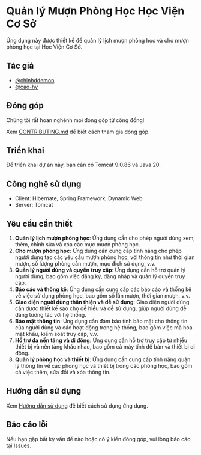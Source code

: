 # Quản lý Mượn Phòng Học Học Viện Cơ Sở

Ứng dụng này được thiết kế để quản lý lịch mượn phòng học và cho mượn phòng học tại Học Viện Cơ Sở.

## Tác giả
- [@chinhddemon](https://github.com/Chinhddemon)
- [@cao-hy](link_to_github_profile)

## Đóng góp
Chúng tôi rất hoan nghênh mọi đóng góp từ cộng đồng!

Xem [CONTRIBUTING.md](link_to_contributing_file) để biết cách tham gia đóng góp.

## Triển khai
Để triển khai dự án này, bạn cần có Tomcat 9.0.86 và Java 20.

## Công nghệ sử dụng
- Client: Hibernate, Spring Framework, Dynamic Web
- Server: Tomcat

## Yêu cầu cần thiết
1. **Quản lý lịch mượn phòng học**: Ứng dụng cần cho phép người dùng xem, thêm, chỉnh sửa và xóa các mục mượn phòng học.
2. **Cho mượn phòng học**: Ứng dụng cần cung cấp tính năng cho phép người dùng tạo các yêu cầu mượn phòng học, với thông tin như thời gian mượn, số lượng phòng cần mượn, mục đích sử dụng, v.v.
3. **Quản lý người dùng và quyền truy cập**: Ứng dụng cần hỗ trợ quản lý người dùng, bao gồm việc đăng ký, đăng nhập và quản lý quyền truy cập.
4. **Báo cáo và thống kê**: Ứng dụng cần cung cấp các báo cáo và thống kê về việc sử dụng phòng học, bao gồm số lần mượn, thời gian mượn, v.v.
5. **Giao diện người dùng thân thiện và dễ sử dụng**: Giao diện người dùng cần được thiết kế sao cho dễ hiểu và dễ sử dụng, giúp người dùng dễ dàng tương tác với hệ thống.
6. **Bảo mật thông tin**: Ứng dụng cần đảm bảo tính bảo mật cho thông tin của người dùng và các hoạt động trong hệ thống, bao gồm việc mã hóa mật khẩu, kiểm soát truy cập, v.v.
7. **Hỗ trợ đa nền tảng và di động**: Ứng dụng cần hỗ trợ truy cập từ nhiều thiết bị và nền tảng khác nhau, bao gồm cả máy tính để bàn và thiết bị di động.
8. **Quản lý phòng học và thiết bị**: Ứng dụng cần cung cấp tính năng quản lý thông tin về các phòng học và thiết bị trong các phòng học, bao gồm cả việc thêm, sửa đổi và xóa thông tin.

## Hướng dẫn sử dụng
Xem [Hướng dẫn sử dụng](link_to_usage_guide) để biết cách sử dụng ứng dụng.


## Báo cáo lỗi
Nếu bạn gặp bất kỳ vấn đề nào hoặc có ý kiến đóng góp, vui lòng báo cáo tại [Issues](link_to_issues_page).
